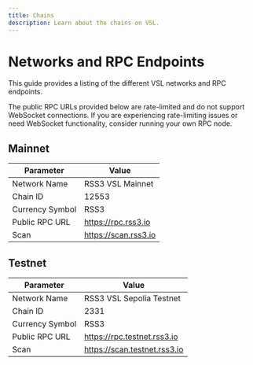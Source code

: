 ```yaml
---
title: Chains
description: Learn about the chains on VSL.
---
```


# Networks and RPC Endpoints

This guide provides a listing of the different VSL networks and RPC endpoints.

The public RPC URLs provided below are rate-limited and do not support WebSocket connections. If you are experiencing rate-limiting issues or need WebSocket functionality, consider running your own RPC node.

## Mainnet

| Parameter       | Value                |
| --------------- | -------------------- |
| Network Name    | RSS3 VSL Mainnet     |
| Chain ID        | 12553                |
| Currency Symbol | RSS3                 |
| Public RPC URL  | https://rpc.rss3.io  |
| Scan            | https://scan.rss3.io |

## Testnet

| Parameter       | Value                        |
| --------------- | ---------------------------- |
| Network Name    | RSS3 VSL Sepolia Testnet     |
| Chain ID        | 2331                         |
| Currency Symbol | RSS3                         |
| Public RPC URL  | https://rpc.testnet.rss3.io  |
| Scan            | https://scan.testnet.rss3.io |
